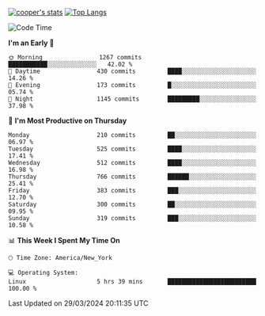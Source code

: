[![cooper's stats](https://github-readme-stats-dwoluvhms-coopjz.vercel.app/api?username=coopjz&count_private=true)](https://github.com/coopjz/github-readme-stats)
[![Top Langs](https://github-readme-stats-dwoluvhms-coopjz.vercel.app/api/top-langs/?username=coopjz&count_private=true&langs_count=8&layout=compact)](https://github.com/coopjz/github-readme-stats)
<!--START_SECTION:waka-->
![Code Time](http://img.shields.io/badge/Code%20Time-7%20hrs%2037%20mins-blue)

**I'm an Early 🐤** 

```text
🌞 Morning                1267 commits        ███████████░░░░░░░░░░░░░░   42.02 % 
🌆 Daytime                430 commits         ████░░░░░░░░░░░░░░░░░░░░░   14.26 % 
🌃 Evening                173 commits         █░░░░░░░░░░░░░░░░░░░░░░░░   05.74 % 
🌙 Night                  1145 commits        █████████░░░░░░░░░░░░░░░░   37.98 % 
```
📅 **I'm Most Productive on Thursday** 

```text
Monday                   210 commits         ██░░░░░░░░░░░░░░░░░░░░░░░   06.97 % 
Tuesday                  525 commits         ████░░░░░░░░░░░░░░░░░░░░░   17.41 % 
Wednesday                512 commits         ████░░░░░░░░░░░░░░░░░░░░░   16.98 % 
Thursday                 766 commits         ██████░░░░░░░░░░░░░░░░░░░   25.41 % 
Friday                   383 commits         ███░░░░░░░░░░░░░░░░░░░░░░   12.70 % 
Saturday                 300 commits         ██░░░░░░░░░░░░░░░░░░░░░░░   09.95 % 
Sunday                   319 commits         ███░░░░░░░░░░░░░░░░░░░░░░   10.58 % 
```


📊 **This Week I Spent My Time On** 

```text
🕑︎ Time Zone: America/New_York

💻 Operating System: 
Linux                    5 hrs 39 mins       █████████████████████████   100.00 % 
```


 Last Updated on 29/03/2024 20:11:35 UTC
<!--END_SECTION:waka-->
